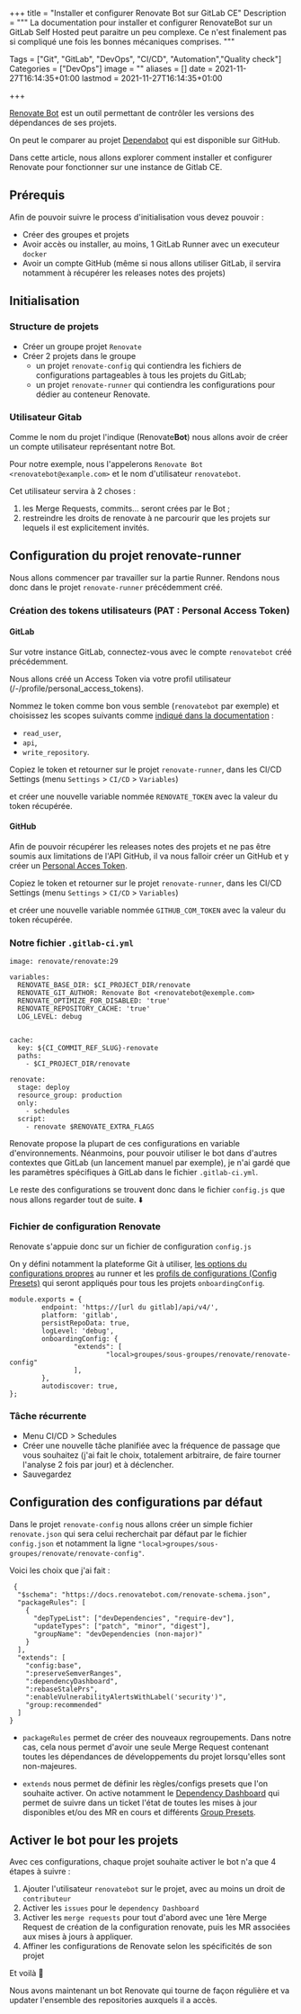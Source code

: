 +++
title = "Installer et configurer Renovate Bot sur GitLab CE"
Description = """
La documentation pour installer et configurer RenovateBot sur un GitLab Self Hosted peut paraitre un peu complexe.
Ce n'est finalement pas si compliqué une fois les bonnes mécaniques comprises.
"""

Tags = ["Git", "GitLab", "DevOps", "CI/CD", "Automation","Quality check"]
Categories = ["DevOps"]
image = ""
aliases = []
date = 2021-11-27T16:14:35+01:00
lastmod = 2021-11-27T16:14:35+01:00

+++

[Renovate Bot](https://renovatebots.com) est un outil permettant de contrôler les versions des dépendances de ses projets.

On peut le comparer au projet [Dependabot](https://github.com/dependabot) qui est disponible sur GitHub.

Dans cette article, nous allons explorer comment installer et configurer Renovate pour fonctionner sur une instance de Gitlab CE.

<!--more-->

## Prérequis

Afin de pouvoir suivre le process d'initialisation vous devez pouvoir :

* Créer des groupes et projets
* Avoir accès ou installer, au moins, 1 GitLab Runner avec un executeur `docker`
* Avoir un compte GitHub (même si nous allons utiliser GitLab, il servira notamment à récupérer les releases notes des projets)



## Initialisation

### Structure de projets

* Créer un groupe projet `Renovate`
* Créer 2 projets dans le groupe
  * un projet `renovate-config` qui contiendra les fichiers de configurations partageables à tous les projets du GitLab;
  * un projet `renovate-runner` qui contiendra les configurations pour dédier au conteneur Renovate.



### Utilisateur Gitab

Comme le nom du projet l'indique (Renovate**Bot**) nous allons avoir de créer un compte utilisateur représentant notre Bot.

Pour notre exemple, nous l'appelerons `Renovate Bot <renovatebot@example.com>` et le nom d'utilisateur `renovatebot`.

Cet utilisateur servira à 2 choses : 

1. les Merge Requests, commits... seront crées par le Bot ;
2. restreindre les droits de renovate à ne parcourir que les projets sur lequels il est explicitement invités.



## Configuration du projet renovate-runner

Nous allons commencer par travailler sur la partie Runner. Rendons nous donc dans le projet `renovate-runner` précédemment créé.



### Création des tokens utilisateurs (PAT : Personal Access Token)

#### GitLab

Sur votre instance GitLab, connectez-vous avec le compte `renovatebot` créé précédemment.

Nous allons créé un Access Token via votre profil utilisateur (/-/profile/personal_access_tokens).

Nommez le token comme bon vous semble (`renovatebot` par exemple) et choisissez les scopes suivants comme [indiqué dans la documentation](https://docs.renovatebot.com/getting-started/running/#gitlab) :

* `read_user`,
* `api`,
* `write_repository`.



Copiez le token et retourner sur le projet `renovate-runner`, dans les CI/CD Settings (menu `Settings` > `CI/CD` > `Variables`)

et créer une nouvelle variable nommée `RENOVATE_TOKEN` avec la valeur du token récupérée.



#### GitHub

Afin de pouvoir récupérer les releases notes des projets et ne pas être soumis aux limitations de l'API GitHub, il va nous falloir créer un GitHub et y créer un [Personal Acces Token](https://docs.renovatebot.com/getting-started/running/#githubcom-token-for-release-notes). 



Copiez le token et retourner sur le projet `renovate-runner`, dans les CI/CD Settings (menu `Settings` > `CI/CD` > `Variables`)

et créer une nouvelle variable nommée `GITHUB_COM_TOKEN` avec la valeur du token récupérée.



### Notre fichier `.gitlab-ci.yml`



```
image: renovate/renovate:29	

variables:
  RENOVATE_BASE_DIR: $CI_PROJECT_DIR/renovate
  RENOVATE_GIT_AUTHOR: Renovate Bot <renovatebot@exemple.com>
  RENOVATE_OPTIMIZE_FOR_DISABLED: 'true'
  RENOVATE_REPOSITORY_CACHE: 'true'
  LOG_LEVEL: debug


cache:
  key: ${CI_COMMIT_REF_SLUG}-renovate
  paths:
    - $CI_PROJECT_DIR/renovate

renovate:
  stage: deploy
  resource_group: production
  only:
    - schedules
  script:
    - renovate $RENOVATE_EXTRA_FLAGS
```



Renovate propose la plupart de ces configurations en variable d'environnements.
Néanmoins, pour pouvoir utiliser le bot dans d'autres contextes que GitLab (un lancement manuel par exemple), je n'ai gardé que les paramètres spécifiques à GitLab dans le fichier `.gitlab-ci.yml`.



Le reste des configurations se trouvent donc dans le fichier `config.js` que nous allons regarder tout de suite. :arrow_down:



### Fichier de configuration Renovate

Renovate s'appuie donc sur un fichier de configuration `config.js`

On y défini notamment la plateforme Git à utiliser, [les options du configurations propres](https://docs.renovatebot.com/self-hosted-configuration/) au runner et les [profils de configurations (Config Presets)](https://docs.renovatebot.com/config-presets/) qui seront appliqués pour tous les projets `onboardingConfig`.

```
module.exports = {
        endpoint: 'https://[url du gitlab]/api/v4/',
        platform: 'gitlab',
        persistRepoData: true,
        logLevel: 'debug',
        onboardingConfig: {
                "extends": [
                        "local>groupes/sous-groupes/renovate/renovate-config"
                ],
        },
        autodiscover: true,
};
```



### Tâche récurrente

* Menu CI/CD > Schedules
* Créer une nouvelle tâche planifiée avec la fréquence de passage que vous souhaitez (j'ai fait le choix, totalement arbitraire, de faire tourner l'analyse 2 fois par jour) et à déclencher.
* Sauvegardez



## Configuration des configurations par défaut

Dans le projet `renovate-config` nous allons créer un simple fichier `renovate.json` qui sera celui recherchait par défaut par le fichier `config.json` et notamment la ligne `"local>groupes/sous-groupes/renovate/renovate-config"`.



Voici les choix que j'ai fait : 

```
 {
  "$schema": "https://docs.renovatebot.com/renovate-schema.json",
  "packageRules": [
    {
      "depTypeList": ["devDependencies", "require-dev"],
      "updateTypes": ["patch", "minor", "digest"],
      "groupName": "devDependencies (non-major)"
    }
  ],
  "extends": [
    "config:base",
    ":preserveSemverRanges",
    ":dependencyDashboard",
    ":rebaseStalePrs",
    ":enableVulnerabilityAlertsWithLabel('security')",
    "group:recommended"
  ]
}
```



* `packageRules` permet de créer des nouveaux regroupements. Dans notre cas, cela nous permet d'avoir une seule Merge Request contenant toutes les dépendances de développements du projet lorsqu'elles sont non-majeures.

* `extends` nous permet de définir les règles/configs presets que l'on souhaite activer. On active notamment le [Dependency Dashboard](https://docs.renovatebot.com/key-concepts/dashboard/) qui permet de suivre dans un ticket l'état de toutes les mises à jour disponibles et/ou des MR en cours et différents  [Group Presets](https://docs.renovatebot.com/presets-group/).



## Activer le bot pour les projets

Avec ces configurations, chaque projet souhaite activer le bot n'a que 4 étapes à suivre : 

1. Ajouter l'utilisateur `renovatebot` sur le projet, avec au moins un droit de `contributeur`
2. Activer les `issues` pour le `dependency Dashboard`
3. Activer les `merge requests` pour tout d'abord avec une 1ère Merge Request de création de la configuration renovate, puis les MR associées aux mises à jours à appliquer.
4. Affiner les configurations de Renovate selon les spécificités de son projet



Et voilà :champagne:

Nous avons maintenant un bot Renovate qui tourne de façon régulière et va updater l'ensemble des repositories auxquels il a accès.

